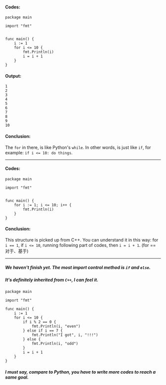#### Codes:
```
package main

import "fmt"


func main() {
    i := 1
    for i <= 10 {
        fmt.Println(i)
        i = i + 1
    }
}
```

#### Output:
```
1
2
3
4
5
6
7
8
9
10
```

#### Conclusion:
The `for` in there, is like Python's `while`.
In other words, is just like `if`, for example: `if i <= 10: do things`.

___

#### Codes:
```
package main

import "fmt"


func main() {
    for i := 1; i <= 10; i++ {
        fmt.Println(i)
    }
}
```

#### Conclusion:
This structure is picked up from C++.
You can understand it in this way: for `i == 1`, if `i <= 10`, running following part of codes, then `i = i + 1`.
(for == 对于、基于)
___

##### We haven't finish yet. The most import control method is `if` and `else`.

##### It's definitely inherited from `C++`, I can feel it.

```
package main

import "fmt"

func main() {
    i := 1
    for i <= 10 {
        if i % 2 == 0 {
            fmt.Println(i, "even")
        } else if i == 7 {
            fmt.Println("I got", i, "!!!")
        } else {
            fmt.Println(i, "odd")
        }
        i = i + 1
    }
}
```
##### I must say, compare to Python, you have to write more codes to reach a same goal.